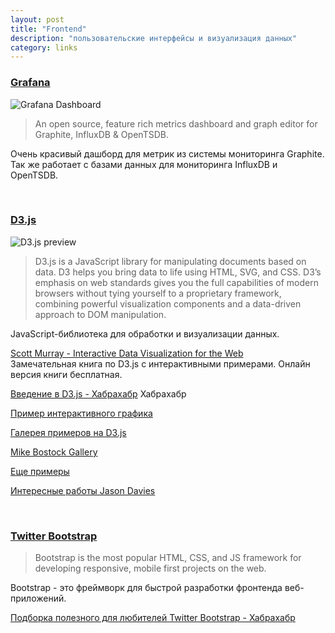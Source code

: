 ```yaml
---
layout: post
title: "Frontend"
description: "пользовательские интерфейсы и визуализация данных"
category: links
---
```


### [Grafana](http://grafana.org/)
![Grafana Dashboard](http://grafana.org/assets/img/docs/nice_dashboard.png)

> An open source, feature rich metrics dashboard and graph editor for Graphite, InfluxDB & OpenTSDB.

Очень красивый дашборд для метрик из системы мониторинга Graphite. Так же работает с базами данных для мониторинга InfluxDB и OpenTSDB.

<br>

### [D3.js](http://d3js.org/)
![D3.js preview](http://d3js.org/preview.png)

> D3.js is a JavaScript library for manipulating documents based on data. D3 helps you bring data to life using HTML, SVG, and CSS. D3’s emphasis on web standards gives you the full capabilities of modern browsers without tying yourself to a proprietary framework, combining powerful visualization components and a data-driven approach to DOM manipulation.

JavaScript-библиотека для обработки и визуализации данных.

[Scott Murray - Interactive Data Visualization for the Web](http://chimera.labs.oreilly.com/books/1230000000345/index.html)  
Замечательная книга по D3.js с интерактивными примерами. Онлайн версия книги бесплатная.

[Введение в D3.js - Хабрахабр](http://habrahabr.ru/company/datalaboratory/blog/217905/) <span class="label label-default">Хабрахабр</span>

[Пример интерактивного графика](http://bl.ocks.org/mbostock/1667367)

[Галерея примеров на D3.js](https://github.com/mbostock/d3/wiki/Gallery)

[Mike Bostock Gallery](http://bost.ocks.org/mike/)

[Еще примеры](http://bl.ocks.org/mbostock)

[Интересные работы Jason Davies](http://www.jasondavies.com/)

<br>

### [Twitter Bootstrap](http://getbootstrap.com/)

> Bootstrap is the most popular HTML, CSS, and JS framework for developing responsive, mobile first projects on the web.

Bootstrap - это фреймворк для быстрой разработки фронтенда веб-приложений.
 
[Подборка полезного для любителей Twitter Bootstrap - Хабрахабр](http://habrahabr.ru/post/154687/)

<br>